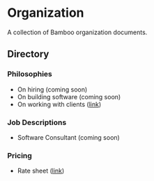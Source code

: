# Organization

A collection of Bamboo organization documents.

## Directory

### Philosophies

- On hiring (coming soon)
- On building software (coming soon)
- On working with clients ([link](philosophies/working-with-clients.md))

### Job Descriptions

- Software Consultant (coming soon)

### Pricing

- Rate sheet ([link](pricing/rate-sheet.md))
